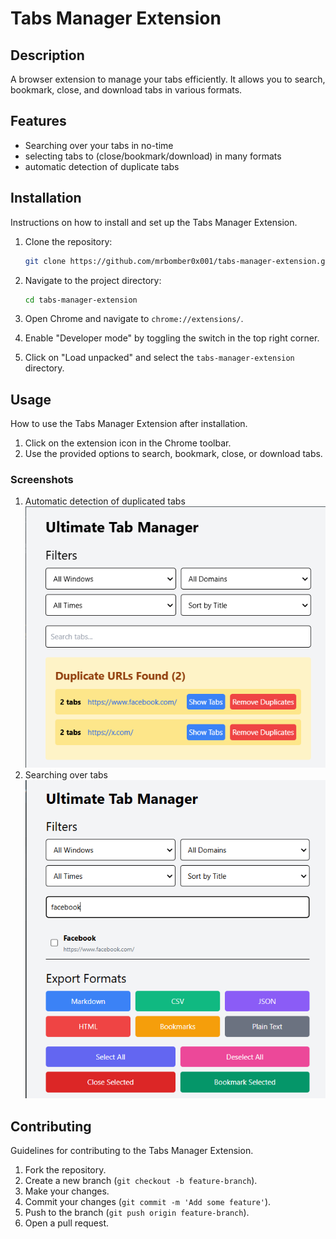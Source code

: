 # Tabs Manager Extension

## Description

A browser extension to manage your tabs efficiently. It allows you to search, bookmark, close, and download tabs in various formats.

## Features

- Searching over your tabs in no-time
- selecting tabs to (close/bookmark/download) in many formats
- automatic detection of duplicate tabs

## Installation

Instructions on how to install and set up the Tabs Manager Extension.

1. Clone the repository:

   ```bash
   git clone https://github.com/mrbomber0x001/tabs-manager-extension.git
   ```

2. Navigate to the project directory:

   ```bash
   cd tabs-manager-extension
   ```

3. Open Chrome and navigate to `chrome://extensions/`.

4. Enable "Developer mode" by toggling the switch in the top right corner.

5. Click on "Load unpacked" and select the `tabs-manager-extension` directory.

## Usage

How to use the Tabs Manager Extension after installation.

1. Click on the extension icon in the Chrome toolbar.
2. Use the provided options to search, bookmark, close, or download tabs.

### Screenshots

1. Automatic detection of duplicated tabs
   ![overview](assets/image1.png)
2. Searching over tabs
   ![searching](assets/image2.png)

## Contributing

Guidelines for contributing to the Tabs Manager Extension.

1. Fork the repository.
2. Create a new branch (`git checkout -b feature-branch`).
3. Make your changes.
4. Commit your changes (`git commit -m 'Add some feature'`).
5. Push to the branch (`git push origin feature-branch`).
6. Open a pull request.

